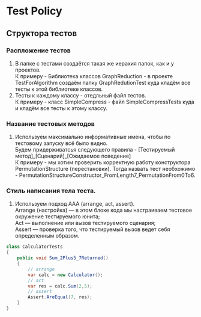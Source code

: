 # Test Policy
## Структора тестов
### Распложение тестов
1. В папке с тестами создаётся такая же иерахия папок, как и у проектов.  
   К примеру - Библиотека классов GraphReduction - в проекте TestForAlgorithm создаём папку GraphRedutionTest куда кладём все тесты к этой библиотеке классов.
2. Тесты к каждому классу - отедльный файл тестов.  
   К примеру - класс SimpleCompress - файл SimpleCompressTests куда и кладём все тесты к этому классу.
### Название тестовых методов
1. Используем максимально информативные имена, чтобы по тестовому запуску всё было видно.  
   Будем придерживатсья следующего правила - [Тестируемый метод]\_[Сценарий]\_[Ожидаемое поведение]  
   К примеру - мы хотим проверить корректную работу конструктора PermutationStructure (перестановки). Тогда назвать тест необхожимо - PermutationStructureConstructor_FromLength7_PermutationFrom0To6.
### Стиль написания тела теста.
1. Используем подход AAA (arrange, act, assert).  
   Arrange (настройка) — в этом блоке кода мы настраиваем тестовое окружение тестируемого юнита;  
   Act — выполнение или вызов тестируемого сценария;  
   Assert — проверка того, что тестируемый вызов ведет себя определенным образом.
```cs
class CalculatorTests
{
	public void Sum_2Plus5_7Returned()  
	{
		// arrange
		var calc = new Calculator();
		// act
		var res = calc.Sum(2,5);
		// assert
		Assert.AreEqual(7, res);	
	}
}
```
